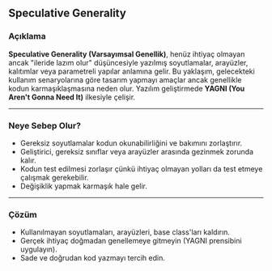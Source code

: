 ## Speculative Generality

### Açıklama

**Speculative Generality (Varsayımsal Genellik)**, henüz ihtiyaç olmayan ancak "ileride lazım olur" düşüncesiyle yazılmış soyutlamalar, arayüzler, kalıtımlar veya parametreli yapılar anlamına gelir. Bu yaklaşım, gelecekteki kullanım senaryolarına göre tasarım yapmayı amaçlar ancak genellikle kodun karmaşıklaşmasına neden olur. Yazılım geliştirmede **YAGNI (You Aren't Gonna Need It)** ilkesiyle çelişir.

---

### Neye Sebep Olur?

- Gereksiz soyutlamalar kodun okunabilirliğini ve bakımını zorlaştırır.
- Geliştirici, gereksiz sınıflar veya arayüzler arasında gezinmek zorunda kalır.
- Kodun test edilmesi zorlaşır çünkü ihtiyaç olmayan yolları da test etmeye çalışmak gerekebilir.
- Değişiklik yapmak karmaşık hale gelir.

---

### Çözüm

- Kullanılmayan soyutlamaları, arayüzleri, base class'ları kaldırın.
- Gerçek ihtiyaç doğmadan genellemeye gitmeyin (YAGNI prensibini uygulayın).
- Sade ve doğrudan kod yazmayı tercih edin.
